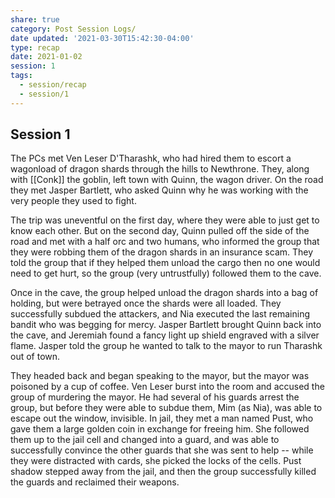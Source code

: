 ```yaml
---
share: true
category: Post Session Logs/
date updated: '2021-03-30T15:42:30-04:00'
type: recap
date: 2021-01-02
session: 1
tags:
  - session/recap
  - session/1
---
```


## Session 1
The PCs met Ven Leser D'Tharashk, who had hired them to escort a wagonload of dragon shards through the hills to Newthrone. They, along with [[Conk]] the goblin, left town with Quinn, the wagon driver. On the road they met Jasper Bartlett, who asked Quinn why he was working with the very people they used to fight.

The trip was uneventful on the first day, where they were able to just get to know each other. But on the second day, Quinn pulled off the side of the road and met with a half orc and two humans, who informed the group that they were robbing them of the dragon shards in an insurance scam. They told the group that if they helped them unload the cargo then no one would need to get hurt, so the group (very untrustfully) followed them to the cave.

Once in the cave, the group helped unload the dragon shards into a bag of holding, but were betrayed once the shards were all loaded. They successfully subdued the attackers, and Nia executed the last remaining bandit who was begging for mercy. Jasper Bartlett brought Quinn back into the cave, and Jeremiah found a fancy light up shield engraved with a silver flame. Jasper told the group he wanted to talk to the mayor to run Tharashk out of town.

They headed back and began speaking to the mayor, but the mayor was poisoned by a cup of coffee. Ven Leser burst into the room and accused the group of murdering the mayor. He had several of his guards arrest the group, but before they were able to subdue them, Mim (as Nia), was able to escape out the window, invisible. In jail, they met a man named Pust, who gave them a large golden coin in exchange for freeing him. She followed them up to the jail cell and changed into a guard, and was able to successfully convince the other guards that she was sent to help -- while they were distracted with cards, she picked the locks of the cells. Pust shadow stepped away from the jail, and then the group successfully killed the guards and reclaimed their weapons.
